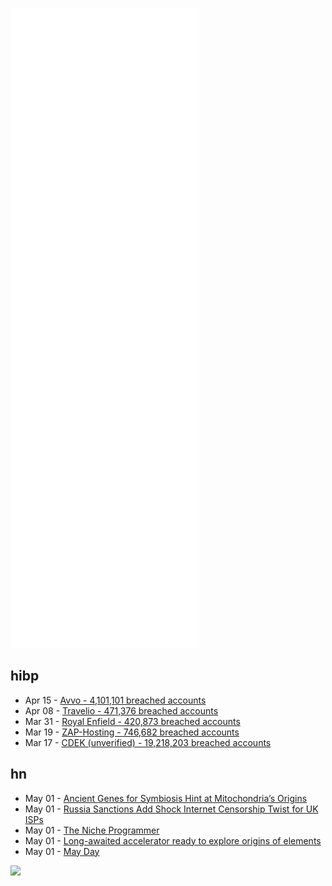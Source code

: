 ![Metrics](https://raw.githubusercontent.com/phixion/phixion/master/metrics.svg)

## hibp

<!--
for https://github.com/phixion/phixion/blob/main/.github/workflows/feeds.yml
-->
<!--START_SECTION:haveibeenpwnd-->
- Apr 15 - [Avvo - 4,101,101 breached accounts](https://haveibeenpwned.com/PwnedWebsites#Avvo)
- Apr 08 - [Travelio - 471,376 breached accounts](https://haveibeenpwned.com/PwnedWebsites#Travelio)
- Mar 31 - [Royal Enfield - 420,873 breached accounts](https://haveibeenpwned.com/PwnedWebsites#RoyalEnfield)
- Mar 19 - [ZAP-Hosting - 746,682 breached accounts](https://haveibeenpwned.com/PwnedWebsites#ZAPHosting)
- Mar 17 - [CDEK (unverified) - 19,218,203 breached accounts](https://haveibeenpwned.com/PwnedWebsites#CDEK)
<!--END_SECTION:haveibeenpwnd-->

## hn

<!--
for https://github.com/phixion/phixion/blob/main/.github/workflows/feeds.yml
-->
<!--START_SECTION:hn-->
- May 01 - [Ancient Genes for Symbiosis Hint at Mitochondria’s Origins](https://www.quantamagazine.org/ancient-genes-for-symbiosis-hint-at-mitochondrias-origins-20220426/)
- May 01 - [Russia Sanctions Add Shock Internet Censorship Twist for UK ISPs](https://www.ispreview.co.uk/index.php/2022/04/russia-sanctions-add-shock-internet-censorship-twist-for-uk-isps.html)
- May 01 - [The Niche Programmer](https://ano.ee/blog/the-niche-programmer)
- May 01 - [Long-awaited accelerator ready to explore origins of elements](https://www.nature.com/articles/d41586-022-00711-5)
- May 01 - [May Day](https://en.wikipedia.org/wiki/May_Day)
<!--END_SECTION:hn-->

<!--
for https://yhype.me
-->
![](https://hit.yhype.me/github/profile?user_id=13013670)

